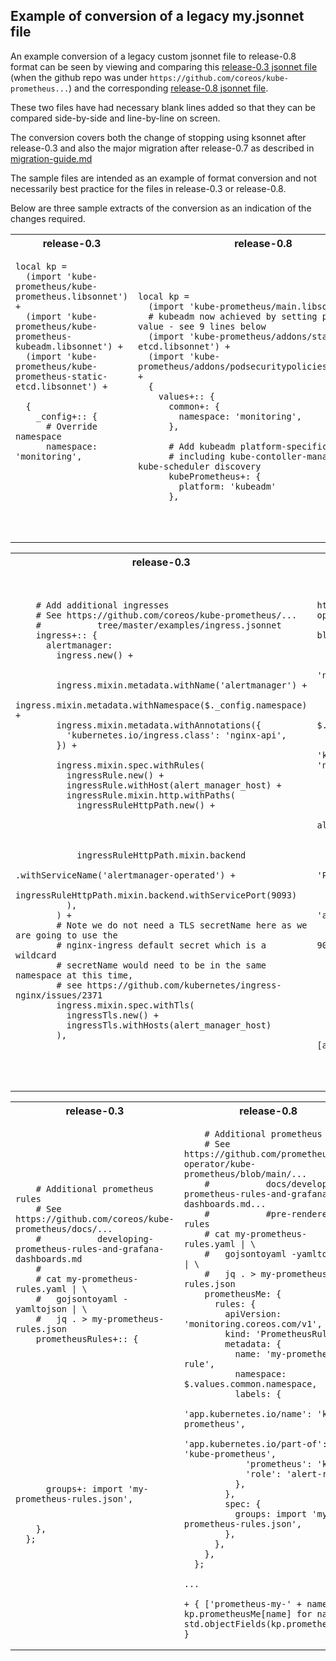 ## Example of conversion of a legacy my.jsonnet file

An example conversion of a legacy custom jsonnet file to release-0.8
format can be seen by viewing and comparing this
[release-0.3 jsonnet file](./my.release-0.3.jsonnet) (when the github
repo was under `https://github.com/coreos/kube-prometheus...`)
and the corresponding [release-0.8 jsonnet file](./my.release-0.8.jsonnet).

These two files have had necessary blank lines added so that they
can be compared side-by-side and line-by-line on screen.

The conversion covers both the change of stopping using ksonnet after
release-0.3 and also the major migration after release-0.7 as described in
[migration-guide.md](../migration-guide.md)

The sample files are intended as an example of format conversion and
not necessarily best practice for the files in release-0.3 or release-0.8.

Below are three sample extracts of the conversion as an indication of the 
changes required.
<table>
<tr>
<th> release-0.3 </th>
<th> release-0.8 </th>
</tr>
<tr>
<td>

```jsonnet
local kp =
  (import 'kube-prometheus/kube-prometheus.libsonnet') +
  (import 'kube-prometheus/kube-prometheus-kubeadm.libsonnet') +
  (import 'kube-prometheus/kube-prometheus-static-etcd.libsonnet') + 

  {
    _config+:: {
      # Override namespace
      namespace: 'monitoring',
  
  
  
  
   
   
   
```

</td>
<td>

```jsonnet
local kp =
  (import 'kube-prometheus/main.libsonnet') +
  # kubeadm now achieved by setting platform value - see 9 lines below
  (import 'kube-prometheus/addons/static-etcd.libsonnet') +
  (import 'kube-prometheus/addons/podsecuritypolicies.libsonnet') +
  {
    values+:: {
      common+: {
        namespace: 'monitoring',
      },

      # Add kubeadm platform-specific items, 
      # including kube-contoller-manager and kube-scheduler discovery
      kubePrometheus+: {
        platform: 'kubeadm'
      },
```

</td>
</tr>
</table>
<table>
<tr>
<th> release-0.3 </th>
<th> release-0.8 </th>
</tr>
<tr>
<td>

```jsonnet
    # Add additional ingresses
    # See https://github.com/coreos/kube-prometheus/...
    #           tree/master/examples/ingress.jsonnet
    ingress+:: {
      alertmanager:
        ingress.new() +


        ingress.mixin.metadata.withName('alertmanager') +
        ingress.mixin.metadata.withNamespace($._config.namespace) +
        ingress.mixin.metadata.withAnnotations({
          'kubernetes.io/ingress.class': 'nginx-api',
        }) +

        ingress.mixin.spec.withRules(
          ingressRule.new() +
          ingressRule.withHost(alert_manager_host) +
          ingressRule.mixin.http.withPaths(
            ingressRuleHttpPath.new() +




            ingressRuleHttpPath.mixin.backend
                               .withServiceName('alertmanager-operated') +
            ingressRuleHttpPath.mixin.backend.withServicePort(9093)
          ),
        ) +
        # Note we do not need a TLS secretName here as we are going to use the
        # nginx-ingress default secret which is a wildcard
        # secretName would need to be in the same namespace at this time,
        # see https://github.com/kubernetes/ingress-nginx/issues/2371
        ingress.mixin.spec.withTls(
          ingressTls.new() +
          ingressTls.withHosts(alert_manager_host)
        ),
  
  
```

</td>
<td>

```jsonnet
    # Add additional ingresses
    # See https://github.com/prometheus-operator/kube-prometheus/...
    #           blob/main/examples/ingress.jsonnet
    ingress+:: {
      'alertmanager': {
        apiVersion: 'networking.k8s.io/v1',
        kind: 'Ingress',
        metadata: {
          name: 'alertmanager',
          namespace: $.values.common.namespace,
          annotations: {
            'kubernetes.io/ingress.class': 'nginx-api',
          },
        },
        spec: {
          rules: [{
            host: alert_manager_host,
            http: {
              paths: [{
                path: '/',
                pathType: 'Prefix',
                backend: {
                  service: {
                    name: 'alertmanager-operated',
                    port: {
                      number: 9093,
                    },
                  },
                },
              }],
            },
          }],
          tls: [{

            hosts: [alert_manager_host],
          }],
        },
      },
```

</td>
</tr>
</table>
<table>
<tr>
<th> release-0.3 </th>
<th> release-0.8 </th>
</tr>
<tr>
<td>

```jsonnet
    # Additional prometheus rules
    # See https://github.com/coreos/kube-prometheus/docs/...
    #           developing-prometheus-rules-and-grafana-dashboards.md
    #
    # cat my-prometheus-rules.yaml | \
    #   gojsontoyaml -yamltojson | \
    #   jq . > my-prometheus-rules.json
    prometheusRules+:: {














      groups+: import 'my-prometheus-rules.json',


    },
  };
  
  
  
  
```

</td>
<td>

```jsonnet
    # Additional prometheus rules
    # See https://github.com/prometheus-operator/kube-prometheus/blob/main/...
    #           docs/developing-prometheus-rules-and-grafana-dashboards.md...
    #           #pre-rendered-rules
    # cat my-prometheus-rules.yaml | \
    #   gojsontoyaml -yamltojson | \
    #   jq . > my-prometheus-rules.json
    prometheusMe: {
      rules: {
        apiVersion: 'monitoring.coreos.com/v1',
        kind: 'PrometheusRule',
        metadata: {
          name: 'my-prometheus-rule',
          namespace: $.values.common.namespace,
          labels: {
            'app.kubernetes.io/name': 'kube-prometheus',
            'app.kubernetes.io/part-of': 'kube-prometheus',
            'prometheus': 'k8s',
            'role': 'alert-rules'
          },
        },
        spec: {
          groups: import 'my-prometheus-rules.json',
        },
      },
    },
  };

...

+ { ['prometheus-my-' + name]: kp.prometheusMe[name] for name in std.objectFields(kp.prometheusMe) }
```

</td>
</tr>
</table>
